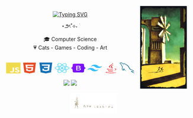 <img src="https://github.com/Beeboopmeow/beeboopmeow/blob/main/assets/ico.png" width="25%" align="right" />

<div align="center">

[![Typing SVG](https://readme-typing-svg.demolab.com?font=Fira+Code&duration=3500&pause=500&color=F796D6&center=true&random=false&width=435&lines=hello%2C+my+name+is+Constanze+%E2%8B%86%E0%B1%A8%E0%A7%8E%E2%82%8A%CB%9A%E2%8A%B9%E2%99%A1;welcome+to+my+profile+%E0%AB%AE%EA%92%B0+%CB%B6%E2%80%A2+%E0%BC%9D+%E2%80%A2%CB%B6%EA%92%B1%E1%83%90+%E2%99%A1)](https://git.io/typing-svg)
  
  ⋆౨ৎ˚⟡˖ ࣪
    
  🎓 Computer Science
  <br>
  💗 Cats - Games - Coding - Art
  
  <div style="display: inline_block"><br>
    <img align="center" alt="JS" height="30" width="40" src="https://raw.githubusercontent.com/devicons/devicon/master/icons/javascript/javascript-plain.svg">
    <img align="center" alt="HTML5" height="30" width="40" src="https://raw.githubusercontent.com/devicons/devicon/master/icons/html5/html5-plain.svg">
    <img align="center" alt="CSS3" height="30" width="40" src="https://raw.githubusercontent.com/devicons/devicon/master/icons/css3/css3-plain.svg">
    <img align="center" alt="React" height="30" width="40" src="https://raw.githubusercontent.com/devicons/devicon/master/icons/react/react-original.svg">
    <img align="center" alt="Bootstrap" height="30" width="40" src="https://raw.githubusercontent.com/devicons/devicon/master/icons/bootstrap/bootstrap-original.svg">
    <img align="center" alt="Tailwind" height="30" width="40" src="https://raw.githubusercontent.com/devicons/devicon/master/icons/tailwindcss/tailwindcss-original.svg">
    <img align="center" alt="Java" height="30" width="40" src="https://raw.githubusercontent.com/devicons/devicon/master/icons/java/java-plain.svg">
    <img align="center" alt="MySQL" height="30" width="40" src="https://raw.githubusercontent.com/devicons/devicon/master/icons/mysql/mysql-original.svg">
  </div>

  <br>
  
  <div>
    <a href = "mailto:constanzemiranda@gmail.com"><img src="https://img.shields.io/badge/-Gmail-%23333?style=for-the-badge&logo=gmail&logoColor=white" target="_blank"></a>
    <a href="https://www.linkedin.com/in/constanze-miranda-5a55a9210" target="_blank"><img src="https://img.shields.io/badge/-LinkedIn-%230077B5?style=for-the-badge&logo=linkedin&logoColor=white" target="_blank"></a>
  </div>

  <br>
  
  <img src="https://github.com/Beeboopmeow/beeboopmeow/blob/main/assets/nier.gif" width="25%" align="center" />
</div>
